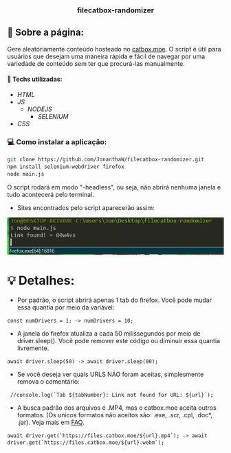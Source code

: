 <h3 align="center">
  filecatbox-randomizer
</h3>

## :rocket: Sobre a página:

Gere aleatóriamente conteúdo hosteado no [catbox.moe](https://catbox.moe/). O script é útil para usuários que desejam uma maneira rápida e fácil de navegar por uma variedade de conteúdo sem ter que procurá-las manualmente.

#### :wrench: Techs utilizadas:
* _HTML_
* _JS_
  * _NODEJS_
    * _SELENIUM_
* _CSS_

### :computer: Como instalar a aplicação:

```bash
git clone https://github.com/JonanthaW/filecatbox-randomizer.git
npm install selenium-webdriver firefox
node main.js
```

O script rodará em modo "-headless", ou seja, não abrirá nenhuma janela e tudo acontecerá pelo terminal.

* Sites encontrados pelo script aparecerão assim:
<p align="center">
  <img src="https://github.com/JonanthaW/filecatbox-randomizer/blob/main/assets/capture.PNG">
</p>

# :bulb: Detalhes:

* Por padrão, o script abrirá apenas 1 tab do firefox. Você pode mudar essa quantia por meio da variável:
```
const numDrivers = 1; -> numDrivers = 10;
```

*  A janela do firefox atualiza a cada 50 milissegundos por meio de driver.sleep(). Você pode remover este código ou diminuir essa quantia livremente.
```
await driver.sleep(50) -> await driver.sleep(00);
```

* Se você deseja ver quais URLS NÃO foram aceitas, simplesmente remova o comentário:
```
 //console.log(`Tab ${tabNumber}: Link not found for URL: ${url}`);
```
    
*  A busca padrão dos arquivos é .MP4, mas o catbox.moe aceita outros formatos. (Os unicos formatos não aceitos são: .exe, .scr, .cpl, .doc*, .jar). Veja mais em [FAQ](https://catbox.moe/faq.php).
```
await driver.get(`https://files.catbox.moe/${url}.mp4`); -> await driver.get(`https://files.catbox.moe/${url}.webm`);
```
